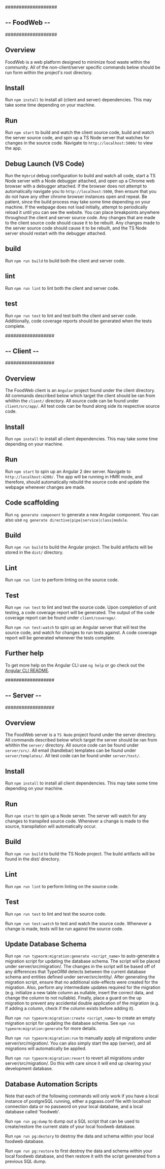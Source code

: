 ###################
## -- FoodWeb -- ##
###################

## Overview

FoodWeb is a web platform designed to minimize food waste within the community. All of the non-client/server specific commands below should be run form within the project's root directory.

## Install

Run `npm install` to install all (client and server) dependencies. This may take some time depending on your machine.

## Run

Run `npm start` to build and watch the client source code, build and watch the server source code, and spin up a TS Node server that watches for changes in the source code. Navigate to `http://localhost:5000/` to view the app.

## Debug Launch (VS Code)

Run the `Hybrid` debug configuration to build and watch all code, start a TS Node server with a Node debugger attached, and open up a Chrome web browser with a debugger attached. If the browser does not attempt to automatically navigate you to `http://localhost:5000`, then ensure that you do not have any other chrome browser instances open and repeat. Be patient, since the build process may take some time depending on your machine. If the webpage does not load initially, attempt to periodically reload it until you can see the website. You can place breakpoints anywhere throughout the client and server source code. Any changes that are made to the client source code should cause it to be rebuilt. Any changes made to the server source code should cause it to be rebuilt, and the TS Node server should restart with the debugger attached.

## build

Run `npm run build` to build both the client and server code.

## lint

Run `npm run lint` to lint both the client and server code.

## test

Run `npm run test` to lint and test both the client and server code. Additionally, code coverage reports should be generated when the tests complete.


##################
## -- Client -- ##
##################

## Overview

The FoodWeb client is an `Angular` project found under the client directory. All commands described below which target the client should be ran from whithin the `client/` directory. All source code can be found under `client/src/app/`. All test code can be found along side its respective source code.

## Install

Run `npm install` to install all client dependencies. This may take some time depending on your machine.

## Run

Run `npm start` to spin up an Angular 2 dev server. Navigate to `http://localhost:4200/`. The app will be running in HMR mode, and therefore, should automatically rebuild the source code and update the webpage whenever changes are made.

## Code scaffolding

Run `ng generate component` to generate a new Angular component. You can also use `ng generate directive|pipe|service|class|module`.

## Build

Run `npm run build` to build the Angular project. The build artifacts will be stored in the `dist/` directory.

## Lint

Run `npm run lint` to perform linting on the source code.

## Test

Run `npm run test` to lint and test the source code. Upon completion of unit testing, a code coverage report will be generated. The output of the code coverage report can be found under `client/coverage/`.

Run `npm run test:watch` to spin up an Angular server that will test the source code, and watch for changes to run tests against. A code coverage report will be generated whenever the tests complete.

## Further help

To get more help on the Angular CLI use `ng help` or go check out the [Angular CLI README](https://github.com/angular/angular-cli/blob/master/README.md).



##################
## -- Server -- ##
##################

## Overview

The FoodWeb server is a `TS Node` project found under the server directory. All commands described below which target the server should be ran from whithin the `server/` directory. All source code can be found under `server/src/`. All email (handlebar) templates can be found under `server/templates/`. All test code can be found under `server/test/`.

## Install

Run `npm install` to install all client dependencies. This may take some time depending on your machine.

## Run

Run `npm start` to spin up a Node server. The server will watch for any changes to transpiled source code. Whenever a change is made to the source, transpilation will automatically occur.

## Build

Run `npm run build` to build the TS Node project. The build artifacts will be found in the dist/ directory.

## Lint

Run `npm run lint` to perform linting on the source code.

## Test

Run `npm run test` to lint and test the source code.

Run `npm run test:watch` to test and watch the source code. Whenever a change is made, tests will be run against the source code.

## Update Database Schema

Run `npm run typeorm:migration:generate <script_name>` to auto-generate a migration script for updating the database schema. The script will be placed under server/src/migration/. The changes in the script will be based off of any differences that TypeORM detects between the current database schema and entities defined under server/src/entity/. After generating the migration script, ensure that no additional side-effects were created for the migration. Also, perform any intermediate updates required for the migration (e.g. initialize a new table column as nullable, insert the correct data, and change the column to not nullable). Finally, place a guard on the up migration to prevent any accidental double application of the migration (e.g. If adding a column, check if the column exists before adding it).

Run `npm run typeorm:migration:create <script_name>` to create an empty migration script for updating the database schema. See `npm run typeorm:migration:generate` for more details.

Run `npm run typeorm:migration:run` to manually apply all migrations under server/src/migration/. You can also simply start the app (server), and all migrations will automatically be applied.

Run `npm run typeorm:migration:revert` to revert all migrations under server/src/migration/. Do this with care since it will end up clearing your development database.

## Database Automation Scripts

Note that each of the following commands will only work if you have a local instance of postgreSQL running, either a pgpass.conf file with localhost connection data or no password on your local database, and a local database called 'foodweb'.

Run `npm run pg:dump` to dump out a SQL script that can be used to create/restore the current state of your local foodweb database.

Run `npm run pg:destory` to destroy the data and schema within your local foodweb database.

Run `npm run pg:restore` to first destroy the data and schema within your local foodweb database, and then restore it with the script generated from a previous SQL dump.
